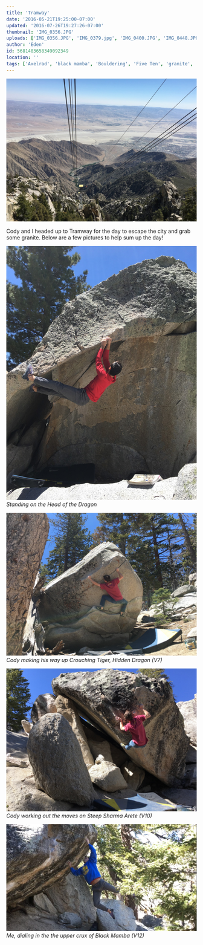 ```yaml
---
title: 'Tramway'
date: '2016-05-21T19:25:00-07:00'
updated: '2016-07-26T19:27:26-07:00'
thumbnail: 'IMG_0356.JPG'
uploads: ['IMG_0356.JPG', 'IMG_0379.jpg', 'IMG_0400.JPG', 'IMG_0448.JPG', 'IMG_0451.jpg']
author: 'Eden'
id: 5681403658349092349
location: ''
tags: ['Axelrad', 'black mamba', 'Bouldering', 'Five Ten', 'granite', 'Tramway']
---
```


![image alt](uploads/IMG_0356.JPG)

Cody and I headed up to Tramway for the day to escape the city and grab some granite. Below are a few pictures to help sum up the day!

![Standing on the Head of the Dragon](uploads/IMG_0379.jpg)*Standing on the Head of the Dragon*

![Cody making his way up Crouching Tiger, Hidden Dragon (V7)](uploads/IMG_0400.JPG)*Cody making his way up Crouching Tiger, Hidden Dragon (V7)*

![Cody working out the moves on Steep Sharma Arete (V10)](uploads/IMG_0448.JPG)*Cody working out the moves on Steep Sharma Arete (V10)*

![Me, dialing in the the upper crux of Black Mamba (V12)](uploads/IMG_0451.jpg)*Me, dialing in the the upper crux of Black Mamba (V12)*

